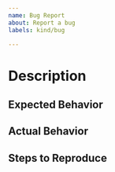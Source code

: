 ```yaml
---
name: Bug Report
about: Report a bug
labels: kind/bug

---
```


# Description

## Expected Behavior

## Actual Behavior

## Steps to Reproduce
